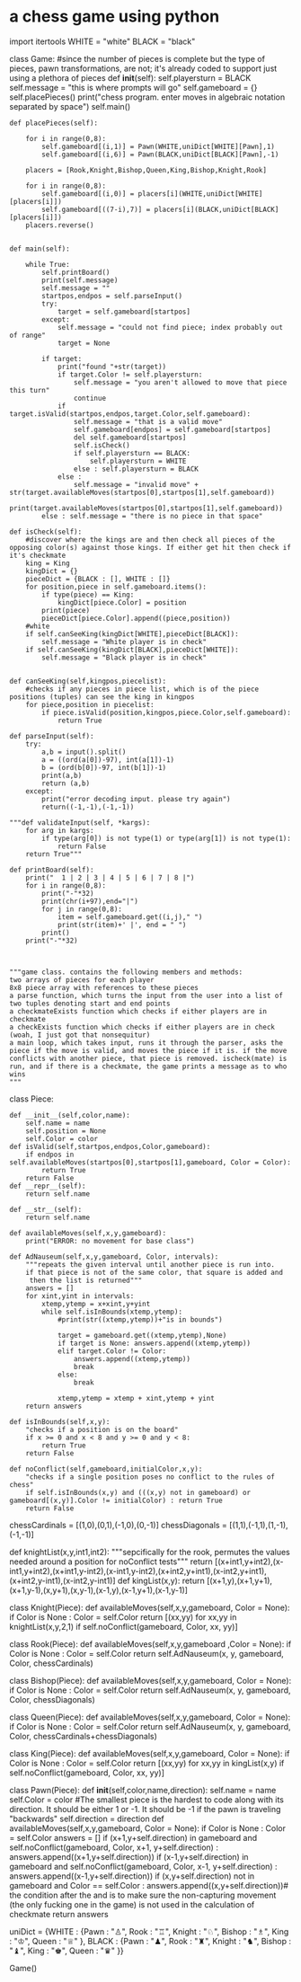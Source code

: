 # a chess game using python 


import itertools
WHITE = "white"
BLACK = "black"







class Game:
    #since the number of pieces is complete but the type of pieces, pawn transformations, are not; it's already coded to support just using a plethora of pieces
    def __init__(self):
        self.playersturn = BLACK
        self.message = "this is where prompts will go"
        self.gameboard = {}
        self.placePieces()
        print("chess program. enter moves in algebraic notation separated by space")
        self.main()

        
    def placePieces(self):

        for i in range(0,8):
            self.gameboard[(i,1)] = Pawn(WHITE,uniDict[WHITE][Pawn],1)
            self.gameboard[(i,6)] = Pawn(BLACK,uniDict[BLACK][Pawn],-1)
            
        placers = [Rook,Knight,Bishop,Queen,King,Bishop,Knight,Rook]
        
        for i in range(0,8):
            self.gameboard[(i,0)] = placers[i](WHITE,uniDict[WHITE][placers[i]])
            self.gameboard[((7-i),7)] = placers[i](BLACK,uniDict[BLACK][placers[i]])
        placers.reverse()

        
    def main(self):
        
        while True:
            self.printBoard()
            print(self.message)
            self.message = ""
            startpos,endpos = self.parseInput()
            try:
                target = self.gameboard[startpos]
            except:
                self.message = "could not find piece; index probably out of range"
                target = None
                
            if target:
                print("found "+str(target))
                if target.Color != self.playersturn:
                    self.message = "you aren't allowed to move that piece this turn"
                    continue
                if target.isValid(startpos,endpos,target.Color,self.gameboard):
                    self.message = "that is a valid move"
                    self.gameboard[endpos] = self.gameboard[startpos]
                    del self.gameboard[startpos]
                    self.isCheck()
                    if self.playersturn == BLACK:
                        self.playersturn = WHITE
                    else : self.playersturn = BLACK
                else : 
                    self.message = "invalid move" + str(target.availableMoves(startpos[0],startpos[1],self.gameboard))
                    print(target.availableMoves(startpos[0],startpos[1],self.gameboard))
            else : self.message = "there is no piece in that space"
                    
    def isCheck(self):
        #discover where the kings are and then check all pieces of the opposing color(s) against those kings. If either get hit then check if it's checkmate
        king = King
        kingDict = {}
        pieceDict = {BLACK : [], WHITE : []}
        for position,piece in self.gameboard.items():
            if type(piece) == King:
                kingDict[piece.Color] = position
            print(piece)
            pieceDict[piece.Color].append((piece,position))
        #white
        if self.canSeeKing(kingDict[WHITE],pieceDict[BLACK]):
            self.message = "White player is in check"
        if self.canSeeKing(kingDict[BLACK],pieceDict[WHITE]):
            self.message = "Black player is in check"
        
        
    def canSeeKing(self,kingpos,piecelist):
        #checks if any pieces in piece list, which is of the piece positions (tuples) can see the king in kingpos
        for piece,position in piecelist:
            if piece.isValid(position,kingpos,piece.Color,self.gameboard):
                return True
                
    def parseInput(self):
        try:
            a,b = input().split()
            a = ((ord(a[0])-97), int(a[1])-1)
            b = (ord(b[0])-97, int(b[1])-1)
            print(a,b)
            return (a,b)
        except:
            print("error decoding input. please try again")
            return((-1,-1),(-1,-1))
    
    """def validateInput(self, *kargs):
        for arg in kargs:
            if type(arg[0]) is not type(1) or type(arg[1]) is not type(1):
                return False
        return True"""
        
    def printBoard(self):
        print("  1 | 2 | 3 | 4 | 5 | 6 | 7 | 8 |")
        for i in range(0,8):
            print("-"*32)
            print(chr(i+97),end="|")
            for j in range(0,8):
                item = self.gameboard.get((i,j)," ")
                print(str(item)+' |', end = " ")
            print()
        print("-"*32)
            
           
        
    """game class. contains the following members and methods:
    two arrays of pieces for each player
    8x8 piece array with references to these pieces
    a parse function, which turns the input from the user into a list of two tuples denoting start and end points
    a checkmateExists function which checks if either players are in checkmate
    a checkExists function which checks if either players are in check (woah, I just got that nonsequitur)
    a main loop, which takes input, runs it through the parser, asks the piece if the move is valid, and moves the piece if it is. if the move conflicts with another piece, that piece is removed. ischeck(mate) is run, and if there is a checkmate, the game prints a message as to who wins
    """

class Piece:
    
    def __init__(self,color,name):
        self.name = name
        self.position = None
        self.Color = color
    def isValid(self,startpos,endpos,Color,gameboard):
        if endpos in self.availableMoves(startpos[0],startpos[1],gameboard, Color = Color):
            return True
        return False
    def __repr__(self):
        return self.name
    
    def __str__(self):
        return self.name
    
    def availableMoves(self,x,y,gameboard):
        print("ERROR: no movement for base class")
        
    def AdNauseum(self,x,y,gameboard, Color, intervals):
        """repeats the given interval until another piece is run into. 
        if that piece is not of the same color, that square is added and
         then the list is returned"""
        answers = []
        for xint,yint in intervals:
            xtemp,ytemp = x+xint,y+yint
            while self.isInBounds(xtemp,ytemp):
                #print(str((xtemp,ytemp))+"is in bounds")
                
                target = gameboard.get((xtemp,ytemp),None)
                if target is None: answers.append((xtemp,ytemp))
                elif target.Color != Color: 
                    answers.append((xtemp,ytemp))
                    break
                else:
                    break
                
                xtemp,ytemp = xtemp + xint,ytemp + yint
        return answers
                
    def isInBounds(self,x,y):
        "checks if a position is on the board"
        if x >= 0 and x < 8 and y >= 0 and y < 8:
            return True
        return False
    
    def noConflict(self,gameboard,initialColor,x,y):
        "checks if a single position poses no conflict to the rules of chess"
        if self.isInBounds(x,y) and (((x,y) not in gameboard) or gameboard[(x,y)].Color != initialColor) : return True
        return False
        
        
chessCardinals = [(1,0),(0,1),(-1,0),(0,-1)]
chessDiagonals = [(1,1),(-1,1),(1,-1),(-1,-1)]

def knightList(x,y,int1,int2):
    """sepcifically for the rook, permutes the values needed around a position for noConflict tests"""
    return [(x+int1,y+int2),(x-int1,y+int2),(x+int1,y-int2),(x-int1,y-int2),(x+int2,y+int1),(x-int2,y+int1),(x+int2,y-int1),(x-int2,y-int1)]
def kingList(x,y):
    return [(x+1,y),(x+1,y+1),(x+1,y-1),(x,y+1),(x,y-1),(x-1,y),(x-1,y+1),(x-1,y-1)]



class Knight(Piece):
    def availableMoves(self,x,y,gameboard, Color = None):
        if Color is None : Color = self.Color
        return [(xx,yy) for xx,yy in knightList(x,y,2,1) if self.noConflict(gameboard, Color, xx, yy)]
        
class Rook(Piece):
    def availableMoves(self,x,y,gameboard ,Color = None):
        if Color is None : Color = self.Color
        return self.AdNauseum(x, y, gameboard, Color, chessCardinals)
        
class Bishop(Piece):
    def availableMoves(self,x,y,gameboard, Color = None):
        if Color is None : Color = self.Color
        return self.AdNauseum(x, y, gameboard, Color, chessDiagonals)
        
class Queen(Piece):
    def availableMoves(self,x,y,gameboard, Color = None):
        if Color is None : Color = self.Color
        return self.AdNauseum(x, y, gameboard, Color, chessCardinals+chessDiagonals)
        
class King(Piece):
    def availableMoves(self,x,y,gameboard, Color = None):
        if Color is None : Color = self.Color
        return [(xx,yy) for xx,yy in kingList(x,y) if self.noConflict(gameboard, Color, xx, yy)]
        
class Pawn(Piece):
    def __init__(self,color,name,direction):
        self.name = name
        self.Color = color
        #The smallest piece is the hardest to code along with its direction. It should be either 1 or -1. It should be -1 if the pawn is traveling "backwards"
        self.direction = direction
    def availableMoves(self,x,y,gameboard, Color = None):
        if Color is None : Color = self.Color
        answers = []
        if (x+1,y+self.direction) in gameboard and self.noConflict(gameboard, Color, x+1, y+self.direction) : answers.append((x+1,y+self.direction))
        if (x-1,y+self.direction) in gameboard and self.noConflict(gameboard, Color, x-1, y+self.direction) : answers.append((x-1,y+self.direction))
        if (x,y+self.direction) not in gameboard and Color == self.Color : answers.append((x,y+self.direction))# the condition after the and is to make sure the non-capturing movement (the only fucking one in the game) is not used in the calculation of checkmate
        return answers

uniDict = {WHITE : {Pawn : "♙", Rook : "♖", Knight : "♘", Bishop : "♗", King : "♔", Queen : "♕" }, BLACK : {Pawn : "♟", Rook : "♜", Knight : "♞", Bishop : "♝", King : "♚", Queen : "♛" }}
        

        


Game()
